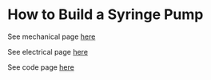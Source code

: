 # How to Build a Syringe Pump

See mechanical page [here](/Syringe-Pump-Github-Project/MechanicalAssembly)

See electrical page [here](/Syringe-Pump-Github-Project/Electrical)

See code page [here](/Syringe-Pump-Github-Project/code)

